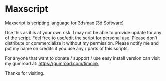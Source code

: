 # Maxscript
Maxscript is scripting language for 3dsmax (3d Software)

Use this as it is at your own risk.
I may not be able to provide update for any of the script.
Feel free to use/edit the script for personal use.
Please don't distribute or commercialize it without my permission.
Please notify me and put my name on credits if you use any / parts of this scripts.

For anyone that want to donate / support / use easy install version can visit my gumroad at:
https://gumroad.com/timoink

Thanks for visiting.
